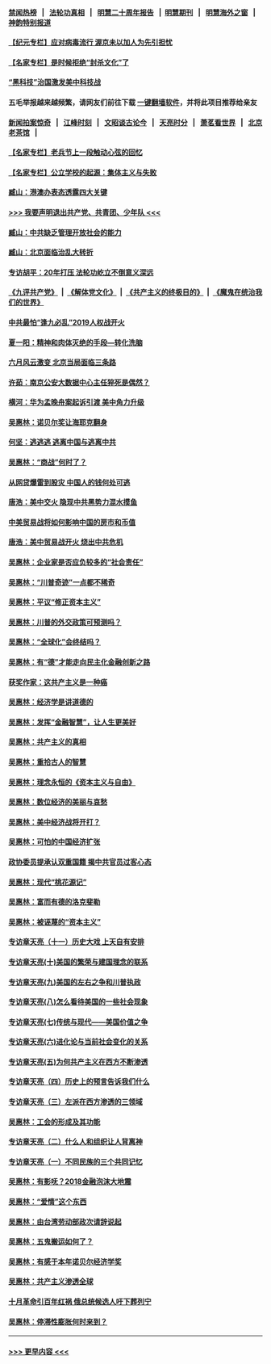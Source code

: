 #### [禁闻热榜](热点新闻.md?=0)  &nbsp;&nbsp;|&nbsp;&nbsp; [法轮功真相](https://github.com/gfw-breaker/truth/blob/master/README.md?=0) &nbsp;&nbsp;|&nbsp;&nbsp; [明慧二十周年报告](https://github.com/gfw-breaker/mh-reports/blob/master/README.md?=0) &nbsp;&nbsp;|&nbsp;&nbsp;[明慧期刊](https://github.com/gfw-breaker/mh-qikan) &nbsp;&nbsp;|&nbsp;&nbsp; [明慧海外之窗](https://github.com/gfw-breaker/mh-news/blob/master/README.md?=0) &nbsp;&nbsp;|&nbsp;&nbsp; [神韵特别报道](https://github.com/gfw-breaker/mh-news/blob/master/shenyun.md?=0)
#### [【纪元专栏】应对病毒流行 渥京未以加人为先引担忧](../pages/nsc423/n11875714.md?t=03070402) 
#### [【名家专栏】是时候拒绝“封杀文化”了](../pages/nsc423/n11814093.md?t=03070402) 
#### [“黑科技”治国激发美中科技战](../pages/nsc423/n11638056.md?t=03070402) 
#### 五毛举报越来越频繁，请网友们前往下载 [一键翻墙软件](https://github.com/gfw-breaker/ssr-accounts)，并将此项目推荐给亲友
#### [新闻拍案惊奇](https://github.com/gfw-breaker/banned-news/blob/master/pages/link4.md) &nbsp;&nbsp;|&nbsp;&nbsp; [江峰时刻](https://github.com/gfw-breaker/banned-news/blob/master/pages/link4.md) &nbsp;&nbsp;|&nbsp;&nbsp; [文昭谈古论今](https://github.com/gfw-breaker/banned-news/blob/master/pages/link4.md) &nbsp;&nbsp;|&nbsp;&nbsp; [天亮时分](https://github.com/gfw-breaker/banned-news/blob/master/pages/link4.md) &nbsp;&nbsp;|&nbsp;&nbsp; [萧茗看世界](https://github.com/gfw-breaker/banned-news/blob/master/pages/link4.md) &nbsp;&nbsp;|&nbsp;&nbsp; [北京老茶馆](https://github.com/gfw-breaker/banned-news/blob/master/pages/link4.md) &nbsp;&nbsp;|&nbsp;&nbsp; 
#### [【名家专栏】老兵节上一段触动心弦的回忆](../pages/nsc423/n11646016.md?t=03070402) 
#### [【名家专栏】公立学校的起源：集体主义与失败](../pages/nsc423/n11601833.md?t=03070402) 
#### [臧山：港澳办表态透露四大关键](../pages/nsc423/n11421628.md?t=03070402) 
#### [>>> 我要声明退出共产党、共青团、少年队 <<<](https://github.com/begood0513/goodnews/blob/master/quit/letter.md) 
#### [臧山：中共缺乏管理开放社会的能力](../pages/nsc423/n11407457.md?t=03070402) 
#### [臧山：北京面临治乱大转折](../pages/nsc423/n11406895.md?t=03070402) 
#### [专访胡平：20年打压 法轮功屹立不倒意义深远](../pages/nsc423/n11398800.md?t=03070402) 
#### [《九评共产党》](https://github.com/begood0513/9ping.md/blob/master/README.md) &nbsp;|&nbsp; [《解体党文化》](../../../../jtdwh.md/blob/master/README.md)  &nbsp;|&nbsp; [《共产主义的终极目的》](../../../../gczydzjmd.md/blob/master/README.md) &nbsp;|&nbsp; [《魔鬼在统治我们的世界》](../../../../mgztzwmdsj.md/blob/master/README.md) 
#### [中共最怕“逢九必乱”2019人权战开火](../pages/nsc423/n11385248.md?t=03070402) 
#### [夏一阳：精神和肉体灭绝的手段—转化洗脑](../pages/nsc423/n11368250.md?t=03070402) 
#### [六月风云激变 北京当局面临三条路](../pages/nsc423/n11313668.md?t=03070402) 
#### [许茹：南京公安大数据中心主任猝死是偶然？](../pages/nsc423/n11064744.md?t=03070402) 
#### [横河：华为孟晚舟案起诉引渡 美中角力升级](../pages/nsc423/n11027230.md?t=03070402) 
#### [吴惠林：诺贝尔奖让海耶克翻身](../pages/nsc423/n10890049.md?t=03070402) 
#### [何坚：逃逃逃 逃离中国与逃离中共](../pages/nsc423/n10592891.md?t=03070402) 
#### [吴惠林：“商战”何时了？](../pages/nsc423/n10573558.md?t=03070402) 
#### [从网贷爆雷到股灾 中国人的钱何处可逃](../pages/nsc423/n10572800.md?t=03070402) 
#### [唐浩：美中交火 隐现中共黑势力混水摸鱼](../pages/nsc423/n10544040.md?t=03070402) 
#### [中美贸易战将如何影响中国的房市和币值](../pages/nsc423/n10543697.md?t=03070402) 
#### [唐浩：美中贸易战开火 烧出中共危机](../pages/nsc423/n10540126.md?t=03070402) 
#### [吴惠林：企业家是否应负较多的“社会责任”](../pages/nsc423/n10535022.md?t=03070402) 
#### [吴惠林：“川普奇迹”一点都不稀奇](../pages/nsc423/n10512808.md?t=03070402) 
#### [吴惠林：平议“修正资本主义”](../pages/nsc423/n10495724.md?t=03070402) 
#### [吴惠林：川普的外交政策可预测吗？](../pages/nsc423/n10462387.md?t=03070402) 
#### [吴惠林：“全球化”会终结吗？](../pages/nsc423/n10452838.md?t=03070402) 
#### [吴惠林：有“德”才能走向民主化金融创新之路](../pages/nsc423/n10432292.md?t=03070402) 
#### [获奖作家：这共产主义是一种癌](../pages/nsc423/n10431541.md?t=03070402) 
#### [吴惠林：经济学是讲道德的](../pages/nsc423/n10398014.md?t=03070402) 
#### [吴惠林：发挥“金融智慧”，让人生更美好](../pages/nsc423/n10375019.md?t=03070402) 
#### [吴惠林：共产主义的真相](../pages/nsc423/n10351394.md?t=03070402) 
#### [吴惠林：重拾古人的智慧](../pages/nsc423/n10337691.md?t=03070402) 
#### [吴惠林：理念永恒的《资本主义与自由》](../pages/nsc423/n10316274.md?t=03070402) 
#### [吴惠林：数位经济的美丽与哀愁](../pages/nsc423/n10292946.md?t=03070402) 
#### [吴惠林：美中经济战将开打？](../pages/nsc423/n10258825.md?t=03070402) 
#### [吴惠林：可怕的中国经济扩张](../pages/nsc423/n10219147.md?t=03070402) 
#### [政协委员提承认双重国籍 揭中共官员过客心态](../pages/nsc423/n10208809.md?t=03070402) 
#### [吴惠林：现代“桃花源记”](../pages/nsc423/n10185234.md?t=03070402) 
#### [吴惠林：富而有德的洛克斐勒](../pages/nsc423/n10142264.md?t=03070402) 
#### [吴惠林：被诬蔑的“资本主义”](../pages/nsc423/n10124816.md?t=03070402) 
#### [专访章天亮（十一）历史大戏 上天自有安排](../pages/nsc423/n10094905.md?t=03070402) 
#### [专访章天亮(十)美国的繁荣与建国理念的联系](../pages/nsc423/n10094899.md?t=03070402) 
#### [专访章天亮(九)美国的左右之争和川普执政](../pages/nsc423/n10094889.md?t=03070402) 
#### [专访章天亮(八)怎么看待美国的一些社会现象](../pages/nsc423/n10094857.md?t=03070402) 
#### [专访章天亮(七)传统与现代——美国价值之争](../pages/nsc423/n10093140.md?t=03070402) 
#### [专访章天亮(六)进化论与当前社会变化的关系](../pages/nsc423/n10092036.md?t=03070402) 
#### [专访章天亮(五)为何共产主义在西方不断渗透](../pages/nsc423/n10083620.md?t=03070402) 
#### [专访章天亮（四）历史上的预言告诉我们什么](../pages/nsc423/n10083606.md?t=03070402) 
#### [专访章天亮（三）左派在西方渗透的三领域](../pages/nsc423/n10081115.md?t=03070402) 
#### [吴惠林：工会的形成及其功能](../pages/nsc423/n10080633.md?t=03070402) 
#### [专访章天亮（二）什么人和组织让人背离神](../pages/nsc423/n10076637.md?t=03070402) 
#### [专访章天亮（一）不同民族的三个共同记忆](../pages/nsc423/n10074188.md?t=03070402) 
#### [吴惠林：有影呒？2018金融泡沫大地震](../pages/nsc423/n10040534.md?t=03070402) 
#### [吴惠林：“爱情”这个东西](../pages/nsc423/n10019423.md?t=03070402) 
#### [吴惠林：由台湾劳动部政次请辞说起](../pages/nsc423/n9979679.md?t=03070402) 
#### [吴惠林：五鬼搬运如何了？](../pages/nsc423/n9925338.md?t=03070402) 
#### [吴惠林：有感于本年诺贝尔经济学奖](../pages/nsc423/n9871883.md?t=03070402) 
#### [吴惠林：共产主义渗透全球](../pages/nsc423/n9812748.md?t=03070402) 
#### [十月革命引百年红祸 俄总统候选人吁下葬列宁](../pages/nsc423/n9810182.md?t=03070402) 
#### [吴惠林：停滞性膨胀何时来到？](../pages/nsc423/n9764136.md?t=03070402) 

----
#### [ >>> 更早内容 <<< ](../indexes/nsc423-earlier.md)
